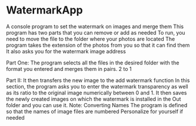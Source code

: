 # WatermarkApp
A console program to set the watermark on images and merge them
This program has two parts that you can remove or add as needed
To run, you need to move the file to the folder where your photos are located
The program takes the extension of the photos from you so that it can find them
It also asks you for the watermark image address

Part One:
The program selects all the files in the desired folder with the format you entered and merges them in pairs. 2 to 1

Part II:
It then transfers the new image to the add watermark function
In this section, the program asks you to enter the watermark transparency as well as its ratio to the original image numerically between 0 and 1.
It then saves the newly created images on which the watermark is installed in the Out folder and you can use it.
Note: Converting Names The program is defined so that the names of image files are numbered
Personalize for yourself if needed
